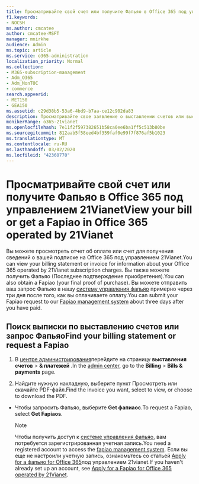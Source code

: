 ```yaml
---
title: Просматривайте свой счет или получите Фапьяо в Office 365 под управлением 21Vianet
f1.keywords:
- NOCSH
ms.author: cmcatee
author: cmcatee-MSFT
manager: mnirkhe
audience: Admin
ms.topic: article
ms.service: o365-administration
localization_priority: Normal
ms.collection:
- M365-subscription-management
- Adm_O365
- Adm_NonTOC
- commerce
search.appverid:
- MET150
- GEA150
ms.assetid: c29d38b5-53a6-4bd9-b7aa-ce12c902da83
description: Просматривайте свое заявление о выставлении счетов или выставьте счет о вашей организации Office 365 под управлением 21Vianet в Китае.
monikerRange: o365-21vianet
ms.openlocfilehash: 7e11f2f597382651b58ca0ee6ba1ff5c513b80be
ms.sourcegitcommit: 812aab5f58eed4bf359faf0e99f7f876af5b1023
ms.translationtype: MT
ms.contentlocale: ru-RU
ms.lasthandoff: 03/02/2020
ms.locfileid: "42360770"
---
```

# <a name="view-your-bill-or-get-a-fapiao-in-office-365-operated-by-21vianet"></a><span data-ttu-id="3f725-103">Просматривайте свой счет или получите Фапьяо в Office 365 под управлением 21Vianet</span><span class="sxs-lookup"><span data-stu-id="3f725-103">View your bill or get a Fapiao in Office 365 operated by 21Vianet</span></span>

<span data-ttu-id="3f725-104">Вы можете просмотреть отчет об оплате или счет для получения сведений о вашей подписке на Office 365 под управлением 21Vianet.</span><span class="sxs-lookup"><span data-stu-id="3f725-104">You can view your billing statement or invoice for information about your Office 365 operated by 21Vianet subscription charges.</span></span> <span data-ttu-id="3f725-105">Вы также можете получить Фапьяо (Последнее подтверждение приобретения).</span><span class="sxs-lookup"><span data-stu-id="3f725-105">You can also obtain a Fapiao (your final proof of purchase).</span></span> <span data-ttu-id="3f725-106">Вы можете отправить ваш запрос Фапьяо в нашу [систему управления фапьяо](https://go.microsoft.com/fwlink/p/?linkid=837465) примерно через три дня после того, как вы оплачиваете оплату.</span><span class="sxs-lookup"><span data-stu-id="3f725-106">You can submit your Fapiao request to our [Fapiao management system](https://go.microsoft.com/fwlink/p/?linkid=837465) about three days after you have paid.</span></span> 
  
## <a name="find-your-billing-statement-or-request-a-fapiao"></a><span data-ttu-id="3f725-107">Поиск выписки по выставлению счетов или запрос Фапьяо</span><span class="sxs-lookup"><span data-stu-id="3f725-107">Find your billing statement or request a Fapiao</span></span>
1. <span data-ttu-id="3f725-108">В [центре администрирования](https://go.microsoft.com/fwlink/p/?linkid=850627)перейдите на страницу **выставления счетов** \> **& платежей** .</span><span class="sxs-lookup"><span data-stu-id="3f725-108">In the [admin center](https://go.microsoft.com/fwlink/p/?linkid=850627), go to the **Billing** \> **Bills & payments** page.</span></span>
    
2. <span data-ttu-id="3f725-109">Найдите нужную накладную, выберите пункт Просмотреть или скачайте PDF-файл.</span><span class="sxs-lookup"><span data-stu-id="3f725-109">Find the invoice you want, select to view, or choose to download the PDF.</span></span>

    
  - <span data-ttu-id="3f725-110">Чтобы запросить Фапьяо, выберите **Get фапиаос**.</span><span class="sxs-lookup"><span data-stu-id="3f725-110">To request a Fapiao, select **Get Fapiaos**.</span></span>
    
    > [!NOTE]
    > <span data-ttu-id="3f725-111">Чтобы получить доступ к [системе управления фапьяо](https://go.microsoft.com/fwlink/p/?linkid=837465), вам потребуется зарегистрированная учетная запись.</span><span class="sxs-lookup"><span data-stu-id="3f725-111">You need a registered account to access the [fapiao management system](https://go.microsoft.com/fwlink/p/?linkid=837465).</span></span> <span data-ttu-id="3f725-112">Если вы еще не настроили учетную запись, ознакомьтесь со статьей [Apply for a фапьяо for Office 365](apply-for-a-fapiao.md)под управлением 21vianet.</span><span class="sxs-lookup"><span data-stu-id="3f725-112">If you haven't already set up an account, see [Apply for a Fapiao for Office 365 operated by 21Vianet](apply-for-a-fapiao.md).</span></span> 
